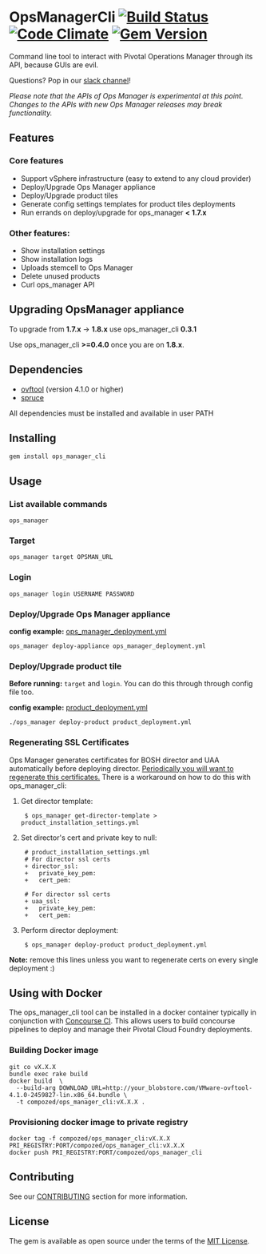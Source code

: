 # OpsManagerCli [![Build Status](https://travis-ci.org/compozed/ops_manager_cli.png?branch=master)](https://travis-ci.org/compozed/ops_manager_cli) [![Code Climate](https://codeclimate.com/github/compozed/ops_manager_cli.png)](https://codeclimate.com/github/compozed/ops_manager_cli) [![Gem Version](https://badge.fury.io/rb/ops_manager_cli.svg)](https://badge.fury.io/rb/ops_manager_cli)


Command line tool to interact with Pivotal Operations Manager through its API, because GUIs are evil.

Questions? Pop in our [slack channel](https://cloudfoundry.slack.com/messages/ops_manager_cli/)!

*Please note that the APIs of Ops Manager is experimental at this point.  Changes to the APIs with new Ops Manager releases may break functionality.*

## Features

### Core features

- Support vSphere infrastructure (easy to extend to any cloud provider)
- Deploy/Upgrade Ops Manager appliance
- Deploy/Upgrade product tiles
- Generate config settings templates for product tiles deployments
- Run errands on deploy/upgrade for ops_manager **< 1.7.x**

### Other features:

- Show installation settings
- Show installation logs
- Uploads stemcell to Ops Manager
- Delete unused products
- Curl ops_manager API


## Upgrading OpsManager appliance 

To upgrade from **1.7.x** -> **1.8.x** use ops_manager_cli **0.3.1** 

Use ops_manager_cli **>=0.4.0** once you are on **1.8.x**.


## Dependencies

 - [ovftool](https://www.vmware.com/support/developer/ovf/) (version 4.1.0 or higher)
 - [spruce](https://github.com/geofffranks/spruce#installation) 

All dependencies must be installed and available in user PATH

## Installing

    gem install ops_manager_cli

## Usage

### List available commands

    ops_manager 

### Target 

    ops_manager target OPSMAN_URL


### Login 

    ops_manager login USERNAME PASSWORD


### Deploy/Upgrade Ops Manager appliance

**config example:** [ops_manager_deployment.yml](spec/dummy/ops_manager_deployment.yml)

    ops_manager deploy-appliance ops_manager_deployment.yml


### Deploy/Upgrade product tile

**Before running:** `target` and `login`. You can do this through through config file too.

**config example:** [product_deployment.yml](spec/dummy/product_deployment.yml)

    ./ops_manager deploy-product product_deployment.yml

### Regenerating SSL Certificates

Ops Manager generates certificates for BOSH director and UAA automatically before deploying director.
[Periodically you will want to regenerate this certificates.](https://discuss.pivotal.io/hc/en-us/articles/115000453368)
There is a workaround on how to do this with ops_manager_cli:

1. Get director template:

        $ ops_manager get-director-template > product_installation_settings.yml
  
2. Set director's cert and private key to null:

        # product_installation_settings.yml
        # For director ssl certs
        + director_ssl:
        +   private_key_pem:
        +   cert_pem:

        # For director ssl certs
        + uaa_ssl:
        +   private_key_pem:
        +   cert_pem:

3. Perform director deployment:

        $ ops_manager deploy-product product_deployment.yml

**Note:** remove this lines unless you want to regenerate certs on every single deployment :)

## Using with Docker

The ops_manager_cli tool can be installed in a docker container typically in conjunction with [Concourse CI](http://concourse.ci/).  This allows users to build concourse pipelines to deploy and manage their Pivotal Cloud Foundry deployments.

### Building Docker image

    git co vX.X.X
    bundle exec rake build 
    docker build  \
      --build-arg DOWNLOAD_URL=http://your_blobstore.com/VMware-ovftool-4.1.0-2459827-lin.x86_64.bundle \
      -t compozed/ops_manager_cli:vX.X.X .


### Provisioning docker image to private registry

    docker tag -f compozed/ops_manager_cli:vX.X.X PRI_REGISTRY:PORT/compozed/ops_manager_cli:vX.X.X
    docker push PRI_REGISTRY:PORT/compozed/ops_manager_cli


## Contributing

See our [CONTRIBUTING](CONTRIBUTING.md) section for more information.


## License

The gem is available as open source under the terms of the [MIT License](http://opensource.org/licenses/MIT).
